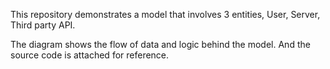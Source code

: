 This repository demonstrates a model that involves 3 entities, User, Server, Third party API. 

The diagram shows the flow of data and logic behind the model. And the source code is attached for reference. 

